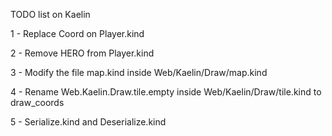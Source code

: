 TODO list on Kaelin


1 - Replace Coord on Player.kind

2 - Remove HERO from Player.kind

3 - Modify the file map.kind inside Web/Kaelin/Draw/map.kind

4 - Rename Web.Kaelin.Draw.tile.empty inside Web/Kaelin/Draw/tile.kind to draw_coords

5 - Serialize.kind and Deserialize.kind
